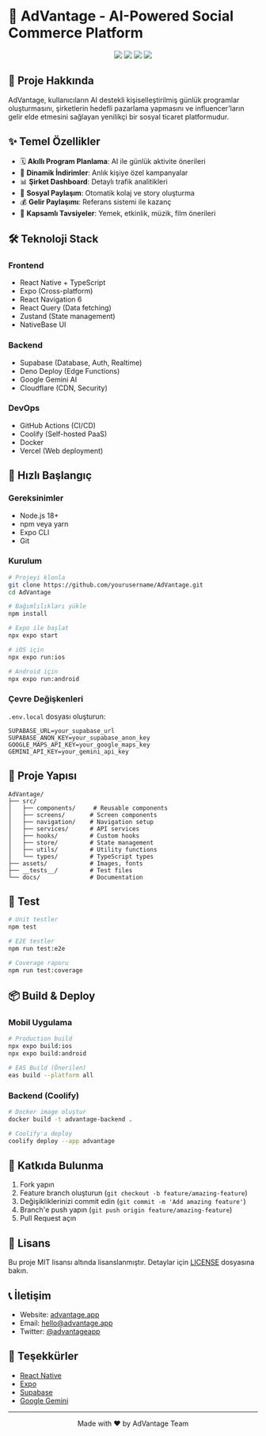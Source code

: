 # 🚀 AdVantage - AI-Powered Social Commerce Platform

<div align="center">
  <img src="https://img.shields.io/badge/React_Native-20232A?style=for-the-badge&logo=react&logoColor=61DAFB" />
  <img src="https://img.shields.io/badge/TypeScript-007ACC?style=for-the-badge&logo=typescript&logoColor=white" />
  <img src="https://img.shields.io/badge/Supabase-181818?style=for-the-badge&logo=supabase&logoColor=white" />
  <img src="https://img.shields.io/badge/Expo-000020?style=for-the-badge&logo=expo&logoColor=white" />
</div>

## 📱 Proje Hakkında

AdVantage, kullanıcıların AI destekli kişiselleştirilmiş günlük programlar oluşturmasını, şirketlerin hedefli pazarlama yapmasını ve influencer'ların gelir elde etmesini sağlayan yenilikçi bir sosyal ticaret platformudur.

## ✨ Temel Özellikler

- 🗓️ **Akıllı Program Planlama**: AI ile günlük aktivite önerileri
- 🏪 **Dinamik İndirimler**: Anlık kişiye özel kampanyalar
- 📊 **Şirket Dashboard**: Detaylı trafik analitikleri
- 🎨 **Sosyal Paylaşım**: Otomatik kolaj ve story oluşturma
- 💰 **Gelir Paylaşımı**: Referans sistemi ile kazanç
- 🎵 **Kapsamlı Tavsiyeler**: Yemek, etkinlik, müzik, film önerileri

## 🛠️ Teknoloji Stack

### Frontend
- React Native + TypeScript
- Expo (Cross-platform)
- React Navigation 6
- React Query (Data fetching)
- Zustand (State management)
- NativeBase UI

### Backend
- Supabase (Database, Auth, Realtime)
- Deno Deploy (Edge Functions)
- Google Gemini AI
- Cloudflare (CDN, Security)

### DevOps
- GitHub Actions (CI/CD)
- Coolify (Self-hosted PaaS)
- Docker
- Vercel (Web deployment)

## 🚀 Hızlı Başlangıç

### Gereksinimler
- Node.js 18+
- npm veya yarn
- Expo CLI
- Git

### Kurulum

```bash
# Projeyi klonla
git clone https://github.com/yourusername/AdVantage.git
cd AdVantage

# Bağımlılıkları yükle
npm install

# Expo ile başlat
npx expo start

# iOS için
npx expo run:ios

# Android için
npx expo run:android
```

### Çevre Değişkenleri

`.env.local` dosyası oluşturun:

```env
SUPABASE_URL=your_supabase_url
SUPABASE_ANON_KEY=your_supabase_anon_key
GOOGLE_MAPS_API_KEY=your_google_maps_key
GEMINI_API_KEY=your_gemini_api_key
```

## 📁 Proje Yapısı

```
AdVantage/
├── src/
│   ├── components/     # Reusable components
│   ├── screens/       # Screen components
│   ├── navigation/    # Navigation setup
│   ├── services/      # API services
│   ├── hooks/         # Custom hooks
│   ├── store/         # State management
│   ├── utils/         # Utility functions
│   └── types/         # TypeScript types
├── assets/            # Images, fonts
├── __tests__/         # Test files
└── docs/              # Documentation
```

## 🧪 Test

```bash
# Unit testler
npm test

# E2E testler
npm run test:e2e

# Coverage raporu
npm run test:coverage
```

## 📦 Build & Deploy

### Mobil Uygulama

```bash
# Production build
npx expo build:ios
npx expo build:android

# EAS Build (Önerilen)
eas build --platform all
```

### Backend (Coolify)

```bash
# Docker image oluştur
docker build -t advantage-backend .

# Coolify'a deploy
coolify deploy --app advantage
```

## 🤝 Katkıda Bulunma

1. Fork yapın
2. Feature branch oluşturun (`git checkout -b feature/amazing-feature`)
3. Değişikliklerinizi commit edin (`git commit -m 'Add amazing feature'`)
4. Branch'e push yapın (`git push origin feature/amazing-feature`)
5. Pull Request açın

## 📄 Lisans

Bu proje MIT lisansı altında lisanslanmıştır. Detaylar için [LICENSE](LICENSE) dosyasına bakın.

## 📞 İletişim

- Website: [advantage.app](https://advantage.app)
- Email: hello@advantage.app
- Twitter: [@advantageapp](https://twitter.com/advantageapp)

## 🙏 Teşekkürler

- [React Native](https://reactnative.dev/)
- [Expo](https://expo.dev/)
- [Supabase](https://supabase.com/)
- [Google Gemini](https://deepmind.google/technologies/gemini/)

---

<div align="center">
  Made with ❤️ by AdVantage Team
</div> 